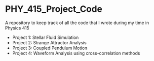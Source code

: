 # PHY_415_Project_Code
A repository to keep track of all the code that I wrote during my time in Physics 415

- Project 1: Stellar Fluid Simulation
- Project 2: Strange Attractor Analysis
- Project 3: Coupled Pendulum Motion
- Project 4: Waveform Analysis using cross-correlation methods
